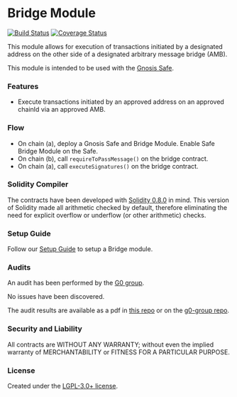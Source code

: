 # Bridge Module

[![Build Status](https://github.com/gnosis/zodiac-module-bridge/actions/workflows/ci.yml/badge.svg)](https://github.com/gnosis/zodiac-module-bridge/actions/workflows/ci.yml)
[![Coverage Status](https://coveralls.io/repos/github/gnosis/zodiac-module-bridge/badge.svg?branch=safebridge)](https://coveralls.io/github/gnosis/zodiac-module-bridge?branch=main)

This module allows for execution of transactions initiated by a designated address on the other side of a designated arbitrary message bridge (AMB).

This module is intended to be used with the [Gnosis Safe](https://github.com/gnosis/safe-contracts).

### Features

- Execute transactions initiated by an approved address on an approved chainId via an approved AMB.

### Flow

- On chain (a), deploy a Gnosis Safe and Bridge Module. Enable Safe Bridge Module on the Safe.
- On chain (b), call `requireToPassMessage()` on the bridge contract.
- On chain (a), call `executeSignatures()` on the bridge contract.

### Solidity Compiler

The contracts have been developed with [Solidity 0.8.0](https://github.com/ethereum/solidity/releases/tag/v0.8.0) in mind. This version of Solidity made all arithmetic checked by default, therefore eliminating the need for explicit overflow or underflow (or other arithmetic) checks.

### Setup Guide

Follow our [Setup Guide](./docs/setup_guide.md) to setup a Bridge module.

### Audits

An audit has been performed by the [G0 group](https://github.com/g0-group).

No issues have been discovered.

The audit results are available as a pdf in [this repo](audits/ZodiacAMBModuleSep2021.pdf) or on the [g0-group repo](https://github.com/g0-group/Audits/blob/e11752abb010f74e32a6fc61142032a10deed578/ZodiacAMBModuleSep2021.pdf).

### Security and Liability

All contracts are WITHOUT ANY WARRANTY; without even the implied warranty of MERCHANTABILITY or FITNESS FOR A PARTICULAR PURPOSE.

### License

Created under the [LGPL-3.0+ license](LICENSE).
